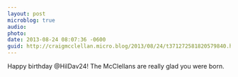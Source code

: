 ```yaml
---
layout: post
microblog: true
audio: 
photo: 
date: 2013-08-24 08:07:36 -0600
guid: http://craigmcclellan.micro.blog/2013/08/24/t371272581820579840.html
---
```

Happy birthday @HilDav24! The McClellans are really glad you were born.
